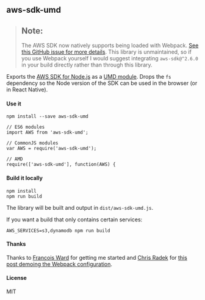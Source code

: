 ## aws-sdk-umd

>## Note:
>The AWS SDK now natively supports being loaded with Webpack. [See this GitHub issue for more details](https://github.com/aws/aws-sdk-js/issues/603). This library is unmaintained, so if you use Webpack yourself I would suggest integrating `aws-sdk@^2.6.0` in your build directly rather than through this library.

Exports the [AWS SDK for Node.js](https://aws.amazon.com/sdk-for-node-js/) as a [UMD module](https://github.com/umdjs/umd). Drops the `fs` dependency so the Node version of the SDK can be used in the browser (or in React Native).

#### Use it
```
npm install --save aws-sdk-umd
```

```
// ES6 modules
import AWS from 'aws-sdk-umd';

// CommonJS modules
var AWS = require('aws-sdk-umd');

// AMD
require(['aws-sdk-umd'], function(AWS) {
```


#### Build it locally
```
npm install
npm run build
```

The library will be built and output in `dist/aws-sdk-umd.js`.

If you want a build that only contains certain services:

```
AWS_SERVICES=s3,dynamodb npm run build
```


#### Thanks
Thanks to [Francois Ward](https://github.com/phoenixmatrix) for getting me started and [Chris Radek](https://github.com/chrisradek) for [this post demoing the Webpack configuration](https://github.com/aws/aws-sdk-js/issues/603#issuecomment-212479600).


#### License
MIT
